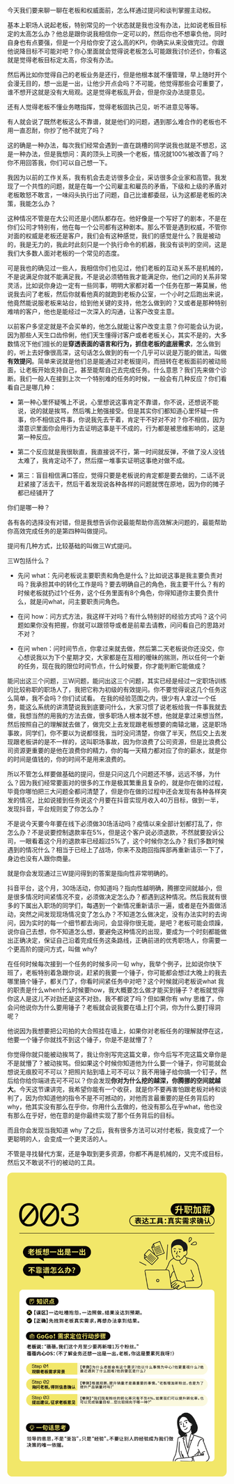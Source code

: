 今天我们要来聊一聊在老板和权威面前，怎么样通过提问和谈判掌握主动权。

基本上职场人说起老板，特别常见的一个状态就是我也没有办法，比如说老板目标定的太高怎么办？他总是跟你说我相信你一定可以的，然后你也不想辜负他，同时自身也有点要强，但是一个月给你安了这么高的KPI，你确实从来没做完过。你跟他说降目标不可能对吧？你心里面就会觉得说老板怎么可能跟我讨价还价，你看这就是觉得老板目标定太高，你没有办法。

然后再比如你觉得自己的老板业务是还行，但是他根本就不懂管理，早上随时开个会漫无目的，想一出是一出，让他少开点会吗？不可能，他觉得那些会可重要了，谁不想开这就是没有大局观。这是觉得老板乱开会，但是你没办法提意见。

还有人觉得老板不懂业务瞎指挥，觉得老板固执己见，听不进意见等等。

有人就会说了既然老板这么不靠谱，就是他们的问题，遇到那么难合作的老板也不用一直忍耐，你抄了他不就完了吗？

这的确是一种办法，每次我们经常会遇到一直在跳槽的同学说我也就是不想忍，这是一种办法，但是我想问：真的顶头上司换一个老板，情况就100%被改善了吗？你不用回答我，你们可以自己想一下。

我因为以前的工作关系，我有机会去走访很多企业，采访很多企业家和高管。我发现了一个共性的问题，就是在每一个公司雇主和雇员的矛盾，下级和上级的矛盾对老板敢怒不敢言，一味闷头执行出了问题，自己比谁都委屈，认为这都是老板的决策，我能怎么办？

这种情况不管是在大公司还是小团队都存在。他好像是一个写好了的剧本，不是在你们公司才特别有，他在每一个公司都有这种剧本。那么不管是遇到权威，不管你对面的权威是老板还是客户，我们会有这种感觉，我们的感觉是什么？我是被动的，我是无力的，我此时此刻只是一个执行命令的机器，我没有谈判的空间，这是我们大多数人面对老板的一个常见的态度。

可是我也的确见过一些人，我相信你们也见过，他们老板的互动关系不是机械的，不是说满足你就不能满足我，不是说必须牺牲我才能满足你，他们之间的关系非常灵活，比如说你身边一定有一些同事，明明大家都对着一个任务在那一筹莫展，他说我去问了老板，然后你就看他真的就跑到老板办公室，一个小时之后跑出来说，他竟然能说服老板来站台，给到他关键的支持，他怎么做到的？又或者是那种特别难啃的客户，他也是能经过一次深入的沟通，让客户改变主意。

以前客户多坚定就是不会买单的，他怎么就能让客户改变主意？你可能会认为说，因为那些人天生口齿伶俐，他们天生懂得讨客户或者老板关心，其实不是的，大多数情况下他们擅长的是**穿透表面的语言和行为，抓住老板的底层需求**，怎么做到的，听上去好像很高深，这句话怎么做到的有一个几乎可以说是万能的做法，叫做**有效提问**。简单来说就是他们总是能通过对老板提问，而扭转在老板面前的被动局面，让老板开始支持自己，甚至能帮自己去完成任务。什么意思？我们先来做个诊断。我们一般人在接到上次一个特别难的任务的时候，一般会有几种反应？你们看看自己是哪几种：

- 第一种心里怀疑嘴上不说，心里想说这事肯定不靠谱，你不说，还想说不能说，说的就是挨骂，然后嘴上勉强接受。但是其实你们都知道心里怀疑一件事，你不相信这件事，你说我先去干着，肯定干不好对不对？你不相信，因为潜意识里面你会用行为去证明这事是干不成的，行为都是被思维影响的，这是第一种反应。

- 第二个反应就是我很耿直，我直接说不行，第一时间就反弹，不做了没人没钱太难了，我肯定动不了，然后摆一堆事实证明这事绝对做不成。
- 第三：盲目相信满口答应，觉得只要是老板说的肯定都是要去做的，二话不说赶紧接了活去干，然后干着发现说各种各样的问题就愣在原地，因为你的摊子都已经铺开了

你们是哪一种？

各有各的选择没有对错，但是我想告诉你说最能帮助你高效解决问题的，最能帮助你高效完成任务的是第四种叫做提问。

提问有几种方式，比较基础的叫做三W式提问。

三W包括什么？

- 先问 what：先问老板说主要职责和角色是什么？比如说这事是我主要负责对吗？我承担其中的转化工作是吗？要去明确自己的角色，我主要干什么？有的时候老板就扔过1个任务，这个任务里面有8个角色，你得知道你主要负责什么，就是问what，问主要职责问角色。

- 在问 how：问方式方法，我这样干对吗？有什么特别好的经验方式吗？这个问题如果你没有把握，你就可以跟领导或者是前辈去请教，问问看自己的思路对不对？
- 在问 when：问时间节点，你拿过来就去做，然后第二天老板说你还没交，你心想说我以为下个星期才交，大家都是在互相的暧昧的揣测，所以任何一个新的任务，现在我的限位时间节点，什么时候要，你才能判断它能做成？

能问出这三个问题，三W问题，能问出这三个问题，其实已经是经过一定职场训练的比较称职的职场人了，我把它称为初级的有效提问。你不要觉得说这几个任务这么简单，我不会吗？你们试试看。 在我的经验范围之内，很少有人拿过一个任务，能这么系统的讲清楚说我到底要问什么，大家习惯了说老板给我一件事我就去做，我想当然的用我的方法去做，很多职场人根本就不想，他就是拿过来想当然，然后按照自己的理解就去做了，做完交上去发现跟老板想要的南辕北辙，这是职场事故，同学们，你不要以为说都怪我，当时没问清楚，你做了半天，然后交上去发现跟老板讲的是不一样的，这叫职场事故，因为你浪费了公司资源，但是比浪费公司资源更重要的是他在浪费你的精力，你的每一天精力都对应了你的薪水，就是你的时间是值钱的，你的时间不是用来浪费的。

所以不管怎么样要做基础的提问，但是只问这几个问题还不够，远远不够，为什么？因为我们经常要面对的很多的工作是极其繁重且复杂的，就是你在做的过程，毕竟你哪怕把三大问题全都问清楚了，但是你在做的过程中还会发现有各种各样突发的情况，比如说接到任务说这个月要在抖音实现月收入40万目标，做到一半，发现抖音，平台规则变了你怎么办？

不是说今天要今年要在线下必须做30场活动吗？疫情以来全部计划都打乱了，你怎么办？不是说要控制退款率在5%，但是这个客户说必须退款，不然就要投诉公司，一眼看着这个月的退款率已经超过5%了，这个时候你怎么办？我们多数时候遇到的情况什么？相当于已经上了战场，你来不及跑回指挥部再重新请示一下了，身边也没有人跟你商量。

就是你会发现通过三W提问得到的答案是指向性非常明确的。

抖音平台，这个月，30场活动，你知道吗？指向性越明确，腾挪空间就越小，但是很多情况时间紧情况不变，必须做决定怎么办？都遇到这种情况。然后我就有很多的下属出入职场的同学们，每遇到一个新情况重新请示一遍，或者是在外面做活动，突然之间发现现场情况变了怎么办？不知道怎么做决定，没有办法实时的去询问，因为实时的每一个细节都去询问，会显得你很无能，是吧？老板可能会烦躁，说你自己去想，你不知道怎么想，要避免这种情况的出现，要成为一个时刻都能做出正确决定，保证自己沿着完成任务这条路线，正确前进的优秀职场人，你需要一个更高阶的提问方式，叫做 why?

在任何时候每次接到一个任务的时候多问一句 why，我举个例子，比如说你快下班了，老板特别着急跟你说，赶紧的我要一个锤子，你可能都会想过大晚上的我去哪里搞个锤子，都关门了，你看时间紧任务中对吧？这个时候就问老板说what 我的职责是什么when什么时候要how，我大概要怎么做才能买到锤子？老板就觉得你这人是这儿不对劲还是这不对劲，我不都说了吗？但如果你有 why 思维了，你会问他说你为什么要用锤子？老板就会说我要在墙上打个洞，你为什么要打得洞呢？

他说因为我想要把公司拍的大合照挂在墙上，如果你对老板任务的理解就停在这，他要一个锤子你就找不到这个锤子，你是不是就懵了？

你觉得你就只能被动挨骂了，我让你别写完这篇文章，你今后写不完这篇文章你是不是就懵了？被动挨骂。但如果这个时候你知道他为什么要一个锤子，你可能就会想说无痕胶可不可以？把照片贴到墙上可不可以？我不用锤子给你搞一个钉子，然后给你给你端进去可不可以？你会发现**你对为什么挖的越深，你腾挪的空间就越大**。今天这节课讲完，我希望你能有一个收获，就是你不要再害怕跟老板对峙和谈判了，因为你知道他的指令不是不可撼动的，对他而言最重要的是任务背后的 why，他其实没有那么在乎你，你用什么去做的，他没有那么在乎what，他也没有那么在乎好，他在意的是你最终实现了那个任务背后的目标。

而且你会发现当我知道 why 了之后，我有很多方法可以对付老板，我变成了一个更聪明的人，会变成一个更灵活的人。

不管是寻找替代方案，还是争取到更多资源，你都不再是机械的，又完不成目标，然后又不敢说不行的被动的工具。

![003](3.%E6%8E%A5%E5%88%B0%E4%BB%BB%E5%8A%A1%E5%90%8E%EF%BC%8C%E7%AC%AC%E4%B8%80%E5%8F%A5%E8%AF%9D%E8%AF%B4%E4%BB%80%E4%B9%88.resource/003.png)
